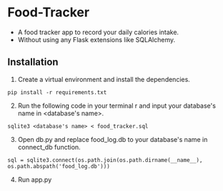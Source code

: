 # Food-Tracker
- A food tracker app to record your daily calories intake. 
- Without using any Flask extensions like SQLAlchemy.


## Installation
1. Create a virtual environment and install the dependencies.
```
pip install -r requirements.txt
```
2. Run the following code in your terminal r and input your database's name in <database's name>.
```
sqlite3 <database's name> < food_tracker.sql
```
3. Open db.py and replace food_log.db to your database's name in connect_db function.
```
sql = sqlite3.connect(os.path.join(os.path.dirname(__name__), os.path.abspath('food_log.db')))
```
4. Run app.py
